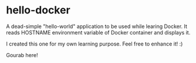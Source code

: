 # hello-docker
A dead-simple "hello-world" application to be used while learing Docker. It reads HOSTNAME environment variable of Docker container and displays it. 

I created this one for my own learning purpose. Feel free to enhance it! :)

Gourab here!
